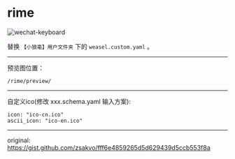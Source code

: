 # rime
![wechat-keyboard](https://raw.githubusercontent.com/nobodysclown/rime-wechat-keyboard/main/wechat-keyboard.png)

替换 `【小狼毫】用户文件夹` 下的 `weasel.custom.yaml` 。


---

预览图位置：
```
/rime/preview/
```
---

自定义ico(修改 xxx.schema.yaml 输入方案):
```
icon: "ico-cn.ico"
ascii_icon: "ico-en.ico"
```

---

original: https://gist.github.com/zsakvo/fff6e4859265d5d629439d5ccb553f8a
